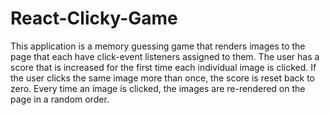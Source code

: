 # React-Clicky-Game
This application is a memory guessing game that renders images to the page that each have click-event listeners assigned to them. The user has a score that is increased for the first time each individual image is clicked.  If the user clicks the same image more than once, the score is reset back to zero.  Every time an image is clicked, the images are re-rendered on the page in a random order.